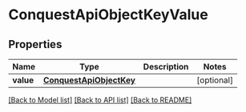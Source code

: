 # ConquestApiObjectKeyValue

## Properties
Name | Type | Description | Notes
------------ | ------------- | ------------- | -------------
**value** | [**ConquestApiObjectKey**](ConquestApiObjectKey.md) |  | [optional] 

[[Back to Model list]](../README.md#documentation-for-models) [[Back to API list]](../README.md#documentation-for-api-endpoints) [[Back to README]](../README.md)


